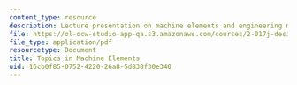 ```yaml
---
content_type: resource
description: Lecture presentation on machine elements and engineering materials.
file: https://ol-ocw-studio-app-qa.s3.amazonaws.com/courses/2-017j-design-of-electromechanical-robotic-systems-fall-2009/16cb0f850752422026a85d838f30e340_MIT2_017JF09_machines.pdf
file_type: application/pdf
resourcetype: Document
title: Topics in Machine Elements
uid: 16cb0f85-0752-4220-26a8-5d838f30e340
---
```

